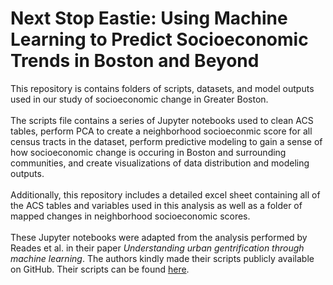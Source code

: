 # Next Stop Eastie: Using Machine Learning to Predict Socioeconomic Trends in Boston and Beyond
This repository is contains folders of scripts, datasets, and model outputs used in our study of socioeconomic change in Greater Boston. <br><br>
The scripts file contains a series of Jupyter notebooks used to clean ACS tables, perform PCA to create a neighborhood socioeconmic score for all 
census tracts in the dataset, perform predictive modeling to gain a sense of how socioeconomic change is occuring in Boston and surrounding communities,
and create visualizations of data distribution and modeling outputs. <br><br>
Additionally, this repository includes a detailed excel sheet containing all of the ACS tables and variables used in this analysis as well as a folder
of mapped changes in neighborhood socioeconomic scores. <br><br>
These Jupyter notebooks were adapted from the analysis performed by Reades et al. in their paper <i>Understanding urban gentrification through machine
learning</i>. The authors kindly made their scripts publicly available on GitHub. Their scripts can be found <a href="https://github.com/jreades/urb-studies-predicting-gentrification">here</a>.
